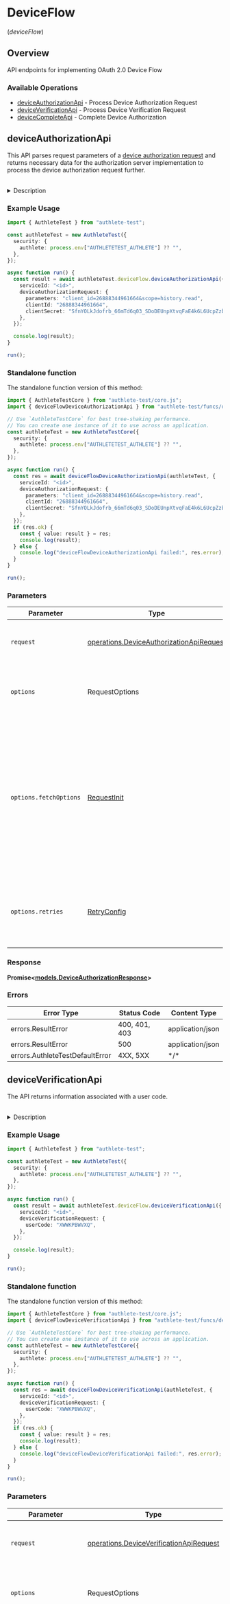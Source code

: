 # DeviceFlow
(*deviceFlow*)

## Overview

API endpoints for implementing OAuth 2.0 Device Flow

### Available Operations

* [deviceAuthorizationApi](#deviceauthorizationapi) - Process Device Authorization Request
* [deviceVerificationApi](#deviceverificationapi) - Process Device Verification Request
* [deviceCompleteApi](#devicecompleteapi) - Complete Device Authorization

## deviceAuthorizationApi

This API parses request parameters of a [device authorization request](https://datatracker.ietf.org/doc/html/rfc8628#section-3.1)
and returns necessary data for the authorization server implementation to process the device authorization
request further.

<br>
<details>
<summary>Description</summary>

This API is supposed to be called from the within the implementation of the device authorization
endpoint of the service. The service implementation should retrieve the value of `action` from the
response and take the following steps according to the value.

**INTERNAL_SERVER_ERROR**

When the value of `action` is `INTERNAL_SERVER_ERROR`, it means that the API call from the authorization
server implementation was wrong or that an error occurred in Authlete.

In either case, from a viewpoint of the client application, it is an error on the server side.
Therefore, the authorization server implementation should generate a response to the client application
with "500 Internal Server Error"s and `application/json`.

The value of `responseContent` is a JSON string which describes t he error, so it can be
used as the entity body of the response.

The following illustrates the response which the authorization server implementation should generate
and return to the client application.

```
HTTP/1.1 500 Internal Server Error
Content-Type: application/json
Cache-Control: no-store
Pragma: no-cache

{responseContent}
```

**BAD_REQUEST**

When the value of `action` is `BAD_REQUEST`, it means that the request from the client application
is wrong.

The authorization server implementation should generate a response to the client application with
"400 Bad Request" and `application/json`.

The value of `responseContent` is a JSON string which describes the error, so it can be used as
the entity body of the response.

The following illustrates the response which the service implementation should generate and return
to the client application.

```
HTTP/1.1 400 Bad Request
Content-Type: application/json
Cache-Control: no-store
Pragma: no-cache

{responseContent}
```

**UNAUTHORIZED**

When the value of `action` is `UNAUTHORIZED`, it means that client authentication of the device authorization
request failed.

The authorization server implementation should generate a response to the client application with
"401 Unauthorized" and `application/json`.

The value of `responseContent` is a JSON string which describes the error, so it can be used as
the entity body of the response.

The following illustrates the response which the service implementation must generate and return
to the client application.

```
HTTP/1.1 401 Unauthorized
WWW-Authenticate: (challenge)
Content-Type: application/json
Cache-Control: no-store
Pragma: no-cache

{responseContent}
```

**OK**

When the value of `action` is `OK`, it means that the device authorization request from the client
application is valid.

The authorization server implementation should generate a response to the client application with
"200 OK" and `application/json`.

The `responseContent` is a JSON string which can be used as the entity body of the response.

The following illustrates the response which the authorization server implementation should generate
and return to the client application.
</details>


### Example Usage

<!-- UsageSnippet language="typescript" operationID="device_authorization_api" method="post" path="/api/{serviceId}/device/authorization" -->
```typescript
import { AuthleteTest } from "authlete-test";

const authleteTest = new AuthleteTest({
  security: {
    authlete: process.env["AUTHLETETEST_AUTHLETE"] ?? "",
  },
});

async function run() {
  const result = await authleteTest.deviceFlow.deviceAuthorizationApi({
    serviceId: "<id>",
    deviceAuthorizationRequest: {
      parameters: "client_id=26888344961664&scope=history.read",
      clientId: "26888344961664",
      clientSecret: "SfnYOLkJdofrb_66mTd6q03_SDoDEUnpXtvqFaE4k6L6UcpZzbdVJi2GpBj48AvGeDDllwsTruC62WYqQ_LGog",
    },
  });

  console.log(result);
}

run();
```

### Standalone function

The standalone function version of this method:

```typescript
import { AuthleteTestCore } from "authlete-test/core.js";
import { deviceFlowDeviceAuthorizationApi } from "authlete-test/funcs/deviceFlowDeviceAuthorizationApi.js";

// Use `AuthleteTestCore` for best tree-shaking performance.
// You can create one instance of it to use across an application.
const authleteTest = new AuthleteTestCore({
  security: {
    authlete: process.env["AUTHLETETEST_AUTHLETE"] ?? "",
  },
});

async function run() {
  const res = await deviceFlowDeviceAuthorizationApi(authleteTest, {
    serviceId: "<id>",
    deviceAuthorizationRequest: {
      parameters: "client_id=26888344961664&scope=history.read",
      clientId: "26888344961664",
      clientSecret: "SfnYOLkJdofrb_66mTd6q03_SDoDEUnpXtvqFaE4k6L6UcpZzbdVJi2GpBj48AvGeDDllwsTruC62WYqQ_LGog",
    },
  });
  if (res.ok) {
    const { value: result } = res;
    console.log(result);
  } else {
    console.log("deviceFlowDeviceAuthorizationApi failed:", res.error);
  }
}

run();
```

### Parameters

| Parameter                                                                                                                                                                      | Type                                                                                                                                                                           | Required                                                                                                                                                                       | Description                                                                                                                                                                    |
| ------------------------------------------------------------------------------------------------------------------------------------------------------------------------------ | ------------------------------------------------------------------------------------------------------------------------------------------------------------------------------ | ------------------------------------------------------------------------------------------------------------------------------------------------------------------------------ | ------------------------------------------------------------------------------------------------------------------------------------------------------------------------------ |
| `request`                                                                                                                                                                      | [operations.DeviceAuthorizationApiRequest](../../models/operations/deviceauthorizationapirequest.md)                                                                           | :heavy_check_mark:                                                                                                                                                             | The request object to use for the request.                                                                                                                                     |
| `options`                                                                                                                                                                      | RequestOptions                                                                                                                                                                 | :heavy_minus_sign:                                                                                                                                                             | Used to set various options for making HTTP requests.                                                                                                                          |
| `options.fetchOptions`                                                                                                                                                         | [RequestInit](https://developer.mozilla.org/en-US/docs/Web/API/Request/Request#options)                                                                                        | :heavy_minus_sign:                                                                                                                                                             | Options that are passed to the underlying HTTP request. This can be used to inject extra headers for examples. All `Request` options, except `method` and `body`, are allowed. |
| `options.retries`                                                                                                                                                              | [RetryConfig](../../lib/utils/retryconfig.md)                                                                                                                                  | :heavy_minus_sign:                                                                                                                                                             | Enables retrying HTTP requests under certain failure conditions.                                                                                                               |

### Response

**Promise\<[models.DeviceAuthorizationResponse](../../models/deviceauthorizationresponse.md)\>**

### Errors

| Error Type                      | Status Code                     | Content Type                    |
| ------------------------------- | ------------------------------- | ------------------------------- |
| errors.ResultError              | 400, 401, 403                   | application/json                |
| errors.ResultError              | 500                             | application/json                |
| errors.AuthleteTestDefaultError | 4XX, 5XX                        | \*/\*                           |

## deviceVerificationApi

The API returns information associated with a user code.

<br>
<details>
<summary>Description</summary>

After receiving a response from the device authorization endpoint of the authorization server,
the client application shows the end-user the user code and the verification URI which are included
in the device authorization response. Then, the end-user will access the verification URI using
a web browser on another device (typically, a smart phone). In normal implementations, the verification
endpoint will return an HTML page with an input form where the end-user inputs a user code. The
authorization server will receive a user code from the form.

After receiving a user code, the authorization server should call Authlete's `/device/verification`
API with the user code. And then, the authorization server implementation should retrieve the value
of `action` parameter from the API response and take the following steps according to the value.

**SERVER_ERROR**

When the value of `action` is `SERVER_ERROR`, it means that an error occurred on Authlete side. The
authorization server implementation should tell the end-user that something wrong happened and
urge her to re-initiate a device flow.

**NOT_EXIST**

When the value of `action` is `NOT_EXIST`, it means that the user code does not exist. The authorization
server implementation should tell the end-user that the user code is invalid and urge her to retry
to input a valid user code.

**EXPIRED**

When the value of `action` is `EXPIRED`, it means that the user code has expired. The authorization
server implementation should tell the end-user that the user code has expired and urge her to
re-initiate a device flow.

**VALID**

When the value of `action` is `VALID`, it means that the user code exists, has not expired, and
belongs to the service. The authorization server implementation should interact with the end-user
to ask whether she approves or rejects the authorization request from the device.
</details>


### Example Usage

<!-- UsageSnippet language="typescript" operationID="device_verification_api" method="post" path="/api/{serviceId}/device/verification" -->
```typescript
import { AuthleteTest } from "authlete-test";

const authleteTest = new AuthleteTest({
  security: {
    authlete: process.env["AUTHLETETEST_AUTHLETE"] ?? "",
  },
});

async function run() {
  const result = await authleteTest.deviceFlow.deviceVerificationApi({
    serviceId: "<id>",
    deviceVerificationRequest: {
      userCode: "XWWKPBWVXQ",
    },
  });

  console.log(result);
}

run();
```

### Standalone function

The standalone function version of this method:

```typescript
import { AuthleteTestCore } from "authlete-test/core.js";
import { deviceFlowDeviceVerificationApi } from "authlete-test/funcs/deviceFlowDeviceVerificationApi.js";

// Use `AuthleteTestCore` for best tree-shaking performance.
// You can create one instance of it to use across an application.
const authleteTest = new AuthleteTestCore({
  security: {
    authlete: process.env["AUTHLETETEST_AUTHLETE"] ?? "",
  },
});

async function run() {
  const res = await deviceFlowDeviceVerificationApi(authleteTest, {
    serviceId: "<id>",
    deviceVerificationRequest: {
      userCode: "XWWKPBWVXQ",
    },
  });
  if (res.ok) {
    const { value: result } = res;
    console.log(result);
  } else {
    console.log("deviceFlowDeviceVerificationApi failed:", res.error);
  }
}

run();
```

### Parameters

| Parameter                                                                                                                                                                      | Type                                                                                                                                                                           | Required                                                                                                                                                                       | Description                                                                                                                                                                    |
| ------------------------------------------------------------------------------------------------------------------------------------------------------------------------------ | ------------------------------------------------------------------------------------------------------------------------------------------------------------------------------ | ------------------------------------------------------------------------------------------------------------------------------------------------------------------------------ | ------------------------------------------------------------------------------------------------------------------------------------------------------------------------------ |
| `request`                                                                                                                                                                      | [operations.DeviceVerificationApiRequest](../../models/operations/deviceverificationapirequest.md)                                                                             | :heavy_check_mark:                                                                                                                                                             | The request object to use for the request.                                                                                                                                     |
| `options`                                                                                                                                                                      | RequestOptions                                                                                                                                                                 | :heavy_minus_sign:                                                                                                                                                             | Used to set various options for making HTTP requests.                                                                                                                          |
| `options.fetchOptions`                                                                                                                                                         | [RequestInit](https://developer.mozilla.org/en-US/docs/Web/API/Request/Request#options)                                                                                        | :heavy_minus_sign:                                                                                                                                                             | Options that are passed to the underlying HTTP request. This can be used to inject extra headers for examples. All `Request` options, except `method` and `body`, are allowed. |
| `options.retries`                                                                                                                                                              | [RetryConfig](../../lib/utils/retryconfig.md)                                                                                                                                  | :heavy_minus_sign:                                                                                                                                                             | Enables retrying HTTP requests under certain failure conditions.                                                                                                               |

### Response

**Promise\<[models.DeviceVerificationResponse](../../models/deviceverificationresponse.md)\>**

### Errors

| Error Type                      | Status Code                     | Content Type                    |
| ------------------------------- | ------------------------------- | ------------------------------- |
| errors.ResultError              | 400, 401, 403                   | application/json                |
| errors.ResultError              | 500                             | application/json                |
| errors.AuthleteTestDefaultError | 4XX, 5XX                        | \*/\*                           |

## deviceCompleteApi

This API returns information about what action the authorization server should take after it receives
the result of end-user's decision about whether the end-user has approved or rejected a client
application's request.

<br>
<details>
<summary>Description</summary>

In the device flow, an end-user accesses the verification endpoint of the authorization server where
she interacts with the verification endpoint and inputs a user code. The verification endpoint checks
if the user code is valid and then asks the end-user whether she approves or rejects the authorization
request which the user code represents.

After the authorization server receives the decision of the end-user, it should call Authlete's
`/device/complete` API to tell Authlete the decision.

When the end-user was authenticated and authorization was granted to the client by the end-user,
the authorization server should call the API with `result=AUTHORIZED`. In this successful case,
the subject request parameter is mandatory. The API will update the database record so that `/auth/token`
API can generate an access token later.

If the `scope` parameter of the device authorization request included the openid scope, an ID token
is generated. In this case, `sub`, `authTime`, `acr` and `claims` request parameters in the API
call to `/device/complete` affect the ID token.

When the authorization server receives the decision of the end-user and it indicates that she has
rejected to give authorization to the client, the authorization server should call the API with
`result=ACCESS_DENIED`. In this case, the API will update the database record so that the `/auth/token`
API can generate an error response later. If `errorDescription` and `errorUri` request parameters
are given to the `/device/complete` API, they will be used as the values of `error_description`
and `error_uri` response parameters in the error response from the token endpoint.

When the authorization server could not get decision from the end-user for some reasons, the authorization
server should call the API with `result=TRANSACTION_FAILED`. In this error case, the API will behave
in the same way as in the case of `ACCESS_DENIED`. The only difference is that `expired_token` is
used as the value of the `error` response parameter instead of `access_denied`.

After receiving a response from the `/device/complete` API, the implementation of the authorization
server should retrieve the value of `action` from the response and take the following steps according
to the value.

**SERVER_ERROR**

When the value of `action` is `SERVER_ERROR`, it means that an error occurred on Authlete side. The
authorization server implementation should tell the end-user that something wrong happened and
urge her to re-initiate a device flow.

**USER_CODE_NOT_EXIST**

When the value of `action` is `USER_CODE_NOT_EXIST`, it means that the user code included in the API
call does not exist. The authorization server implementation should tell the end-user that the user
code has been invalidated and urge her to re-initiate a device flow.

**USER_CODE_EXPIRED**

When the value of `action` is `USER_CODE_EXPIRED`,  it means that the user code included in the API
call has expired. The authorization server implementation should tell the end-user that the user
code has expired and urge her to re-initiate a device flow.

**INVALID_REQUEST**

When the value of `action` is `INVALID_REQUEST`, it means that the API call is invalid. Probably,
the authorization server implementation has some bugs.

**SUCCESS**

When the value of `action` is `SUCCESS`, it means that the API call has been processed successfully.
The authorization server should return a successful response to the web browser the end-user is
using.
</details>


### Example Usage

<!-- UsageSnippet language="typescript" operationID="device_complete_api" method="post" path="/api/{serviceId}/device/complete" -->
```typescript
import { AuthleteTest } from "authlete-test";

const authleteTest = new AuthleteTest({
  security: {
    authlete: process.env["AUTHLETETEST_AUTHLETE"] ?? "",
  },
});

async function run() {
  const result = await authleteTest.deviceFlow.deviceCompleteApi({
    serviceId: "<id>",
    deviceCompleteRequest: {
      userCode: "XWWKPBWVXQ",
      result: "AUTHORIZED",
      subject: "john",
    },
  });

  console.log(result);
}

run();
```

### Standalone function

The standalone function version of this method:

```typescript
import { AuthleteTestCore } from "authlete-test/core.js";
import { deviceFlowDeviceCompleteApi } from "authlete-test/funcs/deviceFlowDeviceCompleteApi.js";

// Use `AuthleteTestCore` for best tree-shaking performance.
// You can create one instance of it to use across an application.
const authleteTest = new AuthleteTestCore({
  security: {
    authlete: process.env["AUTHLETETEST_AUTHLETE"] ?? "",
  },
});

async function run() {
  const res = await deviceFlowDeviceCompleteApi(authleteTest, {
    serviceId: "<id>",
    deviceCompleteRequest: {
      userCode: "XWWKPBWVXQ",
      result: "AUTHORIZED",
      subject: "john",
    },
  });
  if (res.ok) {
    const { value: result } = res;
    console.log(result);
  } else {
    console.log("deviceFlowDeviceCompleteApi failed:", res.error);
  }
}

run();
```

### Parameters

| Parameter                                                                                                                                                                      | Type                                                                                                                                                                           | Required                                                                                                                                                                       | Description                                                                                                                                                                    |
| ------------------------------------------------------------------------------------------------------------------------------------------------------------------------------ | ------------------------------------------------------------------------------------------------------------------------------------------------------------------------------ | ------------------------------------------------------------------------------------------------------------------------------------------------------------------------------ | ------------------------------------------------------------------------------------------------------------------------------------------------------------------------------ |
| `request`                                                                                                                                                                      | [operations.DeviceCompleteApiRequest](../../models/operations/devicecompleteapirequest.md)                                                                                     | :heavy_check_mark:                                                                                                                                                             | The request object to use for the request.                                                                                                                                     |
| `options`                                                                                                                                                                      | RequestOptions                                                                                                                                                                 | :heavy_minus_sign:                                                                                                                                                             | Used to set various options for making HTTP requests.                                                                                                                          |
| `options.fetchOptions`                                                                                                                                                         | [RequestInit](https://developer.mozilla.org/en-US/docs/Web/API/Request/Request#options)                                                                                        | :heavy_minus_sign:                                                                                                                                                             | Options that are passed to the underlying HTTP request. This can be used to inject extra headers for examples. All `Request` options, except `method` and `body`, are allowed. |
| `options.retries`                                                                                                                                                              | [RetryConfig](../../lib/utils/retryconfig.md)                                                                                                                                  | :heavy_minus_sign:                                                                                                                                                             | Enables retrying HTTP requests under certain failure conditions.                                                                                                               |

### Response

**Promise\<[models.DeviceCompleteResponse](../../models/devicecompleteresponse.md)\>**

### Errors

| Error Type                      | Status Code                     | Content Type                    |
| ------------------------------- | ------------------------------- | ------------------------------- |
| errors.ResultError              | 400, 401, 403                   | application/json                |
| errors.ResultError              | 500                             | application/json                |
| errors.AuthleteTestDefaultError | 4XX, 5XX                        | \*/\*                           |